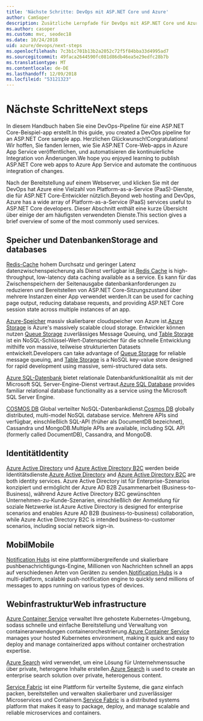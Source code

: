 ```yaml
---
title: 'Nächste Schritte: DevOps mit ASP.NET Core und Azure'
author: CamSoper
description: Zusätzliche Lernpfade für DevOps mit ASP.NET Core und Azure.
ms.author: casoper
ms.custom: mvc, seodec18
ms.date: 10/24/2018
uid: azure/devops/next-steps
ms.openlocfilehash: 7c3b1c701b13b2a2052c72f5f84bba33d4995ad7
ms.sourcegitcommit: 49faca2644590fc081d86db46ea5e29edfc28b7b
ms.translationtype: MT
ms.contentlocale: de-DE
ms.lasthandoff: 12/09/2018
ms.locfileid: "53121323"
---
```

# <a name="next-steps"></a><span data-ttu-id="16e46-103">Nächste Schritte</span><span class="sxs-lookup"><span data-stu-id="16e46-103">Next steps</span></span>

<span data-ttu-id="16e46-104">In diesem Handbuch haben Sie eine DevOps-Pipeline für eine ASP.NET Core-Beispiel-app erstellt.</span><span class="sxs-lookup"><span data-stu-id="16e46-104">In this guide, you created a DevOps pipeline for an ASP.NET Core sample app.</span></span> <span data-ttu-id="16e46-105">Herzlichen Glückwunsch!</span><span class="sxs-lookup"><span data-stu-id="16e46-105">Congratulations!</span></span> <span data-ttu-id="16e46-106">Wir hoffen, Sie fanden lernen, wie Sie ASP.NET Core-Web-apps in Azure App Service veröffentlichen, und automatisieren die kontinuierliche Integration von Änderungen.</span><span class="sxs-lookup"><span data-stu-id="16e46-106">We hope you enjoyed learning to publish ASP.NET Core web apps to Azure App Service and automate the continuous integration of changes.</span></span>

<span data-ttu-id="16e46-107">Nach der Bereitstellung auf einem Webserver, und klicken Sie mit der DevOps hat Azure eine Vielzahl von Platform-as-a-Service (PaaS)-Dienste, die für ASP.NET Core-Entwickler nützlich.</span><span class="sxs-lookup"><span data-stu-id="16e46-107">Beyond web hosting and DevOps, Azure has a wide array of Platform-as-a-Service (PaaS) services useful to ASP.NET Core developers.</span></span> <span data-ttu-id="16e46-108">Dieser Abschnitt enthält eine kurze Übersicht über einige der am häufigsten verwendeten Dienste.</span><span class="sxs-lookup"><span data-stu-id="16e46-108">This section gives a brief overview of some of the most commonly used services.</span></span>

## <a name="storage-and-databases"></a><span data-ttu-id="16e46-109">Speicher und Datenbanken</span><span class="sxs-lookup"><span data-stu-id="16e46-109">Storage and databases</span></span>

<span data-ttu-id="16e46-110">[Redis-Cache](/azure/redis-cache/) hohem Durchsatz und geringer Latenz datenzwischenspeicherung als Dienst verfügbar ist.</span><span class="sxs-lookup"><span data-stu-id="16e46-110">[Redis Cache](/azure/redis-cache/) is high-throughput, low-latency data caching available as a service.</span></span> <span data-ttu-id="16e46-111">Es kann für das Zwischenspeichern der Seitenausgabe datenbankanforderungen zu reduzieren und Bereitstellen von ASP.NET Core-Sitzungszustand über mehrere Instanzen einer App verwendet werden.</span><span class="sxs-lookup"><span data-stu-id="16e46-111">It can be used for caching page output, reducing database requests, and providing ASP.NET Core session state across multiple instances of an app.</span></span>

<span data-ttu-id="16e46-112">[Azure-Speicher](/azure/storage/) massiv skalierbarer cloudspeicher von Azure ist.</span><span class="sxs-lookup"><span data-stu-id="16e46-112">[Azure Storage](/azure/storage/) is Azure's massively scalable cloud storage.</span></span> <span data-ttu-id="16e46-113">Entwickler können nutzen [Queue Storage](/azure/storage/queues/storage-queues-introduction) zuverlässiges Message Queuing, und [Table Storage](/azure/storage/tables/table-storage-overview) ist ein NoSQL-Schlüssel-Wert-Datenspeicher für die schnelle Entwicklung mithilfe von massive, teilweise strukturierten Datasets entwickelt.</span><span class="sxs-lookup"><span data-stu-id="16e46-113">Developers can take advantage of [Queue Storage](/azure/storage/queues/storage-queues-introduction) for reliable message queuing, and [Table Storage](/azure/storage/tables/table-storage-overview) is a NoSQL key-value store designed for rapid development using massive, semi-structured data sets.</span></span>

<span data-ttu-id="16e46-114">[Azure SQL-Datenbank](/azure/sql-database/) bietet relationale Datenbankfunktionalität als mit der Microsoft SQL Server-Engine-Dienst vertraut.</span><span class="sxs-lookup"><span data-stu-id="16e46-114">[Azure SQL Database](/azure/sql-database/) provides familiar relational database functionality as a service using the Microsoft SQL Server Engine.</span></span>

<span data-ttu-id="16e46-115">[COSMOS DB](/azure/cosmos-db/) Global verteilter NoSQL-Datenbankdienst.</span><span class="sxs-lookup"><span data-stu-id="16e46-115">[Cosmos DB](/azure/cosmos-db/) globally distributed, multi-model NoSQL database service.</span></span> <span data-ttu-id="16e46-116">Mehrere APIs sind verfügbar, einschließlich SQL-API (früher als DocumentDB bezeichnet), Cassandra und MongoDB.</span><span class="sxs-lookup"><span data-stu-id="16e46-116">Multiple APIs are available, including SQL API (formerly called DocumentDB), Cassandra, and MongoDB.</span></span>

## <a name="identity"></a><span data-ttu-id="16e46-117">Identität</span><span class="sxs-lookup"><span data-stu-id="16e46-117">Identity</span></span>

<span data-ttu-id="16e46-118">[Azure Active Directory](/azure/active-directory/) und [Azure Active Directory B2C](/azure/active-directory-b2c/) werden beide Identitätsdienste.</span><span class="sxs-lookup"><span data-stu-id="16e46-118">[Azure Active Directory](/azure/active-directory/) and [Azure Active Directory B2C](/azure/active-directory-b2c/) are both identity services.</span></span> <span data-ttu-id="16e46-119">Azure Active Directory ist für Enterprise-Szenarios konzipiert und ermöglicht der Azure AD B2B Zusammenarbeit (Business-to-Business), während Azure Active Directory B2C gewünschten Unternehmen-zu-Kunde-Szenarien, einschließlich der Anmeldung für soziale Netzwerke ist.</span><span class="sxs-lookup"><span data-stu-id="16e46-119">Azure Active Directory is designed for enterprise scenarios and enables Azure AD B2B (business-to-business) collaboration, while Azure Active Directory B2C is intended business-to-customer scenarios, including social network sign-in.</span></span>

## <a name="mobile"></a><span data-ttu-id="16e46-120">Mobil</span><span class="sxs-lookup"><span data-stu-id="16e46-120">Mobile</span></span>

<span data-ttu-id="16e46-121">[Notification Hubs](/azure/notification-hubs/) ist eine plattformübergreifende und skalierbare pushbenachrichtigungs-Engine, Millionen von Nachrichten schnell an apps auf verschiedenen Arten von Geräten zu senden.</span><span class="sxs-lookup"><span data-stu-id="16e46-121">[Notification Hubs](/azure/notification-hubs/) is a multi-platform, scalable push-notification engine to quickly send millions of messages to apps running on various types of devices.</span></span>

## <a name="web-infrastructure"></a><span data-ttu-id="16e46-122">Webinfrastruktur</span><span class="sxs-lookup"><span data-stu-id="16e46-122">Web infrastructure</span></span>

<span data-ttu-id="16e46-123">[Azure Container Service](/azure/aks/) verwaltet Ihre gehostete Kubernetes-Umgebung, sodass schnelle und einfache Bereitstellung und Verwaltung von containeranwendungen containerorchestrierung.</span><span class="sxs-lookup"><span data-stu-id="16e46-123">[Azure Container Service](/azure/aks/) manages your hosted Kubernetes environment, making it quick and easy to deploy and manage containerized apps without container orchestration expertise.</span></span>

<span data-ttu-id="16e46-124">[Azure Search](/azure/search/) wird verwendet, um eine Lösung für Unternehmenssuche über private, heterogene Inhalte erstellen.</span><span class="sxs-lookup"><span data-stu-id="16e46-124">[Azure Search](/azure/search/) is used to create an enterprise search solution over private, heterogenous content.</span></span>

<span data-ttu-id="16e46-125">[Service Fabric](/azure/service-fabric/) ist eine Plattform für verteilte Systeme, die ganz einfach packen, bereitstellen und verwalten skalierbarer und zuverlässiger Microservices und Containern.</span><span class="sxs-lookup"><span data-stu-id="16e46-125">[Service Fabric](/azure/service-fabric/) is a distributed systems platform that makes it easy to package, deploy, and manage scalable and reliable microservices and containers.</span></span>
